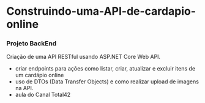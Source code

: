 # Construindo-uma-API-de-cardapio-online
### Projeto BackEnd

 Criação de uma API RESTful usando ASP.NET Core Web API. 
 
 * criar endpoints para ações como listar, criar, atualizar e excluir itens de um cardápio online
 *  uso de DTOs (Data Transfer Objects) e como realizar upload de imagens na API.
 *  aula do Canal Total42
